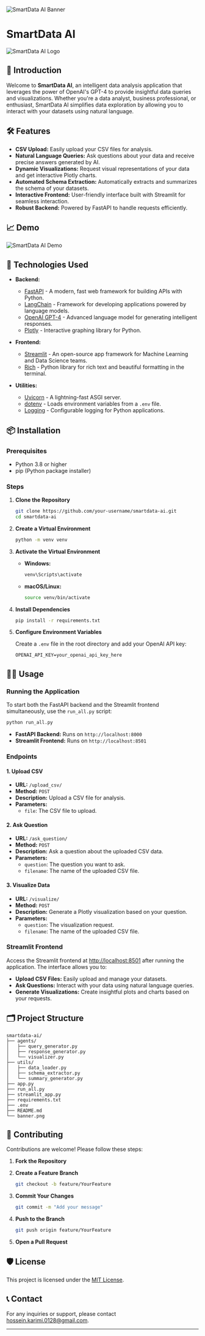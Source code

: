 ![SmartData AI Banner](https://drive.google.com/drive-viewer/AKGpihZM0gmzDn-2yV4JtTRqq6Lk5KYsI8XeWoJpA_mGeweicmthNhfMjN964PfyfE9xbjNUFfhzypmAaqgCy2JMSe5ovJeVwPDJ4WY=s1600-rw-v1)

# SmartData AI

![SmartData AI Logo](https://drive.google.com/drive-viewer/AKGpihY_eUbrA7kEVA0MDaL6KT0k2JgGfU-Lt3XpAHUCHiiu9qlXNCEBvDp-wu-eMevFOW-iPgKNo-533siLOLQz_JTwJTuyZ-BHO_Y=s2560)

## 🚀 Introduction

Welcome to **SmartData AI**, an intelligent data analysis application that leverages the power of OpenAI's GPT-4 to provide insightful data queries and visualizations. Whether you're a data analyst, business professional, or enthusiast, SmartData AI simplifies data exploration by allowing you to interact with your datasets using natural language.

## 🛠 Features

- **CSV Upload:** Easily upload your CSV files for analysis.
- **Natural Language Queries:** Ask questions about your data and receive precise answers generated by AI.
- **Dynamic Visualizations:** Request visual representations of your data and get interactive Plotly charts.
- **Automated Schema Extraction:** Automatically extracts and summarizes the schema of your datasets.
- **Interactive Frontend:** User-friendly interface built with Streamlit for seamless interaction.
- **Robust Backend:** Powered by FastAPI to handle requests efficiently.

## 📈 Demo

![SmartData AI Demo](https://will-be-here-soon.gif)

## 🧰 Technologies Used

- **Backend:**
  - [FastAPI](https://fastapi.tiangolo.com/) - A modern, fast web framework for building APIs with Python.
  - [LangChain](https://langchain.com/) - Framework for developing applications powered by language models.
  - [OpenAI GPT-4](https://openai.com/product/gpt-4) - Advanced language model for generating intelligent responses.
  - [Plotly](https://plotly.com/python/) - Interactive graphing library for Python.

- **Frontend:**
  - [Streamlit](https://streamlit.io/) - An open-source app framework for Machine Learning and Data Science teams.
  - [Rich](https://rich.readthedocs.io/en/stable/) - Python library for rich text and beautiful formatting in the terminal.

- **Utilities:**
  - [Uvicorn](https://www.uvicorn.org/) - A lightning-fast ASGI server.
  - [dotenv](https://github.com/theskumar/python-dotenv) - Loads environment variables from a `.env` file.
  - [Logging](https://docs.python.org/3/library/logging.html) - Configurable logging for Python applications.

## 📦 Installation

### Prerequisites

- Python 3.8 or higher
- pip (Python package installer)

### Steps

1. **Clone the Repository**

   ```bash
   git clone https://github.com/your-username/smartdata-ai.git
   cd smartdata-ai
   ```

2. **Create a Virtual Environment**

   ```bash
   python -m venv venv
   ```

3. **Activate the Virtual Environment**

   - **Windows:**
     ```bash
     venv\Scripts\activate
     ```
   - **macOS/Linux:**
     ```bash
     source venv/bin/activate
     ```

4. **Install Dependencies**

   ```bash
   pip install -r requirements.txt
   ```

5. **Configure Environment Variables**

   Create a `.env` file in the root directory and add your OpenAI API key:

   ```env
   OPENAI_API_KEY=your_openai_api_key_here
   ```

## 🏃‍♂️ Usage

### Running the Application

To start both the FastAPI backend and the Streamlit frontend simultaneously, use the `run_all.py` script:

```bash
python run_all.py
```

- **FastAPI Backend:** Runs on `http://localhost:8000`
- **Streamlit Frontend:** Runs on `http://localhost:8501`

### Endpoints

#### 1. **Upload CSV**

- **URL:** `/upload_csv/`
- **Method:** `POST`
- **Description:** Upload a CSV file for analysis.
- **Parameters:**
  - `file`: The CSV file to upload.

#### 2. **Ask Question**

- **URL:** `/ask_question/`
- **Method:** `POST`
- **Description:** Ask a question about the uploaded CSV data.
- **Parameters:**
  - `question`: The question you want to ask.
  - `filename`: The name of the uploaded CSV file.

#### 3. **Visualize Data**

- **URL:** `/visualize/`
- **Method:** `POST`
- **Description:** Generate a Plotly visualization based on your question.
- **Parameters:**
  - `question`: The visualization request.
  - `filename`: The name of the uploaded CSV file.

### Streamlit Frontend

Access the Streamlit frontend at [http://localhost:8501](http://localhost:8501) after running the application. The interface allows you to:

- **Upload CSV Files:** Easily upload and manage your datasets.
- **Ask Questions:** Interact with your data using natural language queries.
- **Generate Visualizations:** Create insightful plots and charts based on your requests.

## 🗂 Project Structure

```
smartdata-ai/
├── agents/
│   ├── query_generator.py
│   ├── response_generator.py
│   └── visualizer.py
├── utils/
│   ├── data_loader.py
│   ├── schema_extractor.py
│   └── summary_generator.py
├── app.py
├── run_all.py
├── streamlit_app.py
├── requirements.txt
├── .env
├── README.md
└── banner.png
```

## 📝 Contributing

Contributions are welcome! Please follow these steps:

1. **Fork the Repository**
2. **Create a Feature Branch**

   ```bash
   git checkout -b feature/YourFeature
   ```

3. **Commit Your Changes**

   ```bash
   git commit -m "Add your message"
   ```

4. **Push to the Branch**

   ```bash
   git push origin feature/YourFeature
   ```

5. **Open a Pull Request**

## 🛡 License

This project is licensed under the [MIT License](LICENSE).

## 📞 Contact

For any inquiries or support, please contact [hossein.karimi.0128@gmail.com](mailto:hossein.karimi.0128@gmail.com).

---
```